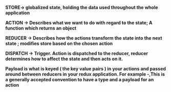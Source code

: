 **STORE-> globalized state, holding the data used throughout the whole application**

**ACTION -> Describes what we want to do with regard to the state; A function which returns an object**

**REDUCER -> Describes how the actions transform the state into the next state ; modifies store based on the chosen action**

**DISPATCH -> Trigger. Action is dispatched to the reducer, reducer determines how to affect the state and then acts on it.**

**Payload is what is keyed ( the key value pairs ) in your actions and passed around between reducers in your redux application. For example -,This is a generally accepted convention to have a type and a payload for an action**